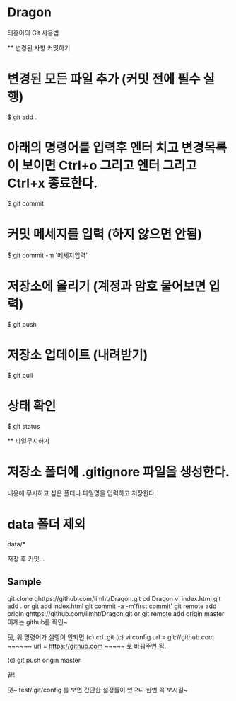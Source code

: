 # Dragon
태홍이의 Git 사용법


** 변경된 사항 커밋하기

# 변경된 모든 파일 추가 (커밋 전에 필수 실행)
$ git add . 

# 아래의 명령어를 입력후 엔터 치고 변경목록이 보이면 Ctrl+o 그리고 엔터 그리고 Ctrl+x 종료한다.
$ git commit

# 커밋 메세지를 입력 (하지 않으면 안됨)
$ git commit -m '메세지입력'

# 저장소에 올리기 (계정과 암호 물어보면 입력)
$ git push


# 저장소 업데이트 (내려받기)
$ git pull

# 상태 확인
$ git status


** 파일무시하기


# 저장소 폴더에 .gitignore 파일을 생성한다.
내용에 무시하고 싶은 폴더나 파일명을 입력하고 저장한다.


# data 폴더 제외
data/*


저장 후 커밋...



## Sample
git clone ghttps://github.com/limht/Dragon.git
cd Dragon
vi index.html
git add . or git add index.html
git commit -a -m'first commit'
git remote add origin ghttps://github.com/limht/Dragon.git or git remote add origin master
이제는 github를 확인~


덧, 위 명령어가 실행이 안되면
(c) cd .git
(c) vi config
url = git://github.com ~~~~~~
url = https://github.com ~~~~~ 로 바꿔주면 됨.

(c) git push origin master



끝!

덧~ test/.git/config 를 보면 간단한 설정들이 있으니 한번 꼭 보시길~
